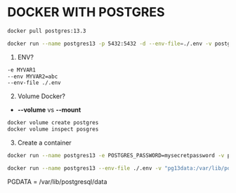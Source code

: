 # DOCKER WITH POSTGRES

```bash
docker pull postgres:13.3

docker run --name postgres13 -p 5432:5432 -d --env-file=./.env -v postgres:/var/lib/postgresql/data postgres:13.3
```

1. ENV?

```bash
-e MYVAR1
--env MYVAR2=abc
--env-file ./.env
```

2. Volume Docker?

- **--volume** vs **--mount**

```bash
docker volume create postgres
docker volume inspect posgres
```

3. Create a container

```bash
docker run --name postgres13 -e POSTGRES_PASSWORD=mysecretpassword -v postgres:/var/lib/postgresql/data -p 5432:5432 -d postgres:13.3

docker run --name postgres13 --env-file ./.env -v "pg13data:/var/lib/postgresql/data" -p "5432:5432" -d "postgres:13.3"
```

PGDATA = /var/lib/postgresql/data
